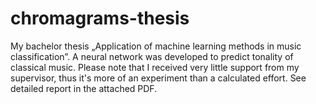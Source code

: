# chromagrams-thesis
My bachelor thesis „Application of machine learning methods in music classification”. A neural network was developed to predict tonality of classical music. Please note that I received very little support from my supervisor, thus it's more of an experiment than a calculated effort. See detailed report in the attached PDF.
